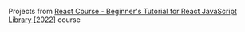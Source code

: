 Projects from [React Course - Beginner's Tutorial for React JavaScript Library [2022]](https://www.youtube.com/watch?v=bMknfKXIFA8&t=5727s) course
